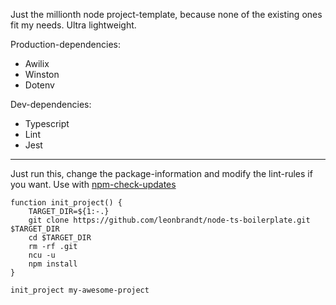 Just the millionth node project-template, because none of the existing ones fit my needs. Ultra lightweight.

Production-dependencies:

- Awilix
- Winston
- Dotenv

Dev-dependencies:

- Typescript
- Lint
- Jest

---

Just run this, change the package-information and modify the lint-rules if you want.
Use with [npm-check-updates](https://www.npmjs.com/package/npm-check-updates)

```shell script
function init_project() {
    TARGET_DIR=${1:-.}
    git clone https://github.com/leonbrandt/node-ts-boilerplate.git $TARGET_DIR
    cd $TARGET_DIR
    rm -rf .git
    ncu -u
    npm install
}
```

```shell script
init_project my-awesome-project
```
